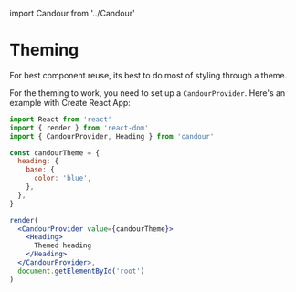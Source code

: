 import Candour from '../Candour'

# Theming

For best component reuse, its best to do most of styling
through a theme.

For the theming to work, you need to set up a `CandourProvider`.
Here's an example with Create React App:

```jsx
import React from 'react'
import { render } from 'react-dom'
import { CandourProvider, Heading } from 'candour'

const candourTheme = {
  heading: {
    base: {
      color: 'blue',
    },
  },
}

render(
  <CandourProvider value={candourTheme}>
    <Heading>
      Themed heading
    </Heading>
  </CandourProvider>,
  document.getElementById('root')
)
```
